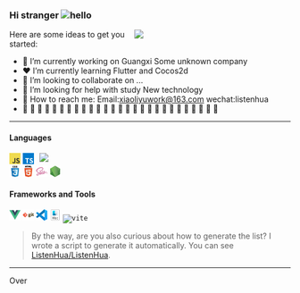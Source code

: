### Hi stranger <img height="20" src="https://raw.githubusercontent.com/aemmadi/aemmadi/master/wave.gif" alt="hello" /> 
<img align="right" width="280" src="https://github-readme-stats.vercel.app/api/top-langs/?username=yunyoujun"/>
Here are some ideas to get you started:

- 💙 I’m currently working on Guangxi Some unknown company
- ❤️ I’m currently learning Flutter and Cocos2d
- 🧡 I’m looking to collaborate on ...
- 💛 I’m looking for help with study New technology
- 💜 How to reach me: Email:xiaoliyuwork@163.com wechat:listenhua
- 🤍 🤍 🤍 🤍 🤍 🤍 🤍 🤍 🤍 🤍 🤍 🤍 🤍 🤍 🤍 🤍 🤍 🤍 🤍 🤍 🤍 🤍 🤍 🤍 🤍 🤍 🤍

---

#### Languages

<img align="right" width="450" src="https://github-readme-stats.vercel.app/api?username=ListenHua&show_icons=true&icon_color=0078e7&title_color=0078e7&include_all_commits=true"/>

<code><img height="20" src="https://raw.githubusercontent.com/github/explore/80688e429a7d4ef2fca1e82350fe8e3517d3494d/topics/javascript/javascript.png" alt="javascript" /></code>
<code><img height="20" src="https://raw.githubusercontent.com/github/explore/80688e429a7d4ef2fca1e82350fe8e3517d3494d/topics/typescript/typescript.png" alt="typescript" /></code>
<code><img height="20" src="https://raw.githubusercontent.com/github/explore/80688e429a7d4ef2fca1e82350fe8e3517d3494d/topics/css/css.png" alt="css" /></code>
<code><img height="20" src="https://raw.githubusercontent.com/github/explore/80688e429a7d4ef2fca1e82350fe8e3517d3494d/topics/html/html.png" alt="html" /></code>
<code><img height="20" src="https://raw.githubusercontent.com/github/explore/80688e429a7d4ef2fca1e82350fe8e3517d3494d/topics/sass/sass.png" alt="sass" /></code>
<code><img height="20" src="https://raw.githubusercontent.com/github/explore/80688e429a7d4ef2fca1e82350fe8e3517d3494d/topics/nodejs/nodejs.png" alt="nodejs" /></code>

#### Frameworks and Tools

<code><img height="20" src="https://raw.githubusercontent.com/github/explore/80688e429a7d4ef2fca1e82350fe8e3517d3494d/topics/vue/vue.png" alt="vue" /></code>
<code><img height="20" src="https://raw.githubusercontent.com/github/explore/80688e429a7d4ef2fca1e82350fe8e3517d3494d/topics/git/git.png" alt="git" /></code>
<code><img height="20" src="https://raw.githubusercontent.com/github/explore/80688e429a7d4ef2fca1e82350fe8e3517d3494d/topics/visual-studio-code/visual-studio-code.png" alt="visual-studio-code" /></code>
<code><img height="20" src="https://raw.githubusercontent.com/github/explore/80688e429a7d4ef2fca1e82350fe8e3517d3494d/topics/macos/macos.png" alt="macos" /></code>
<code><img height="20" src="https://vitejs.dev/logo.svg" alt="vite" /></code>


> By the way, are you also curious about how to generate the list?
> I wrote a script to generate it automatically. You can see [ListenHua/ListenHua](https://github.com/ListenHua/ListenHua).

---
Over
